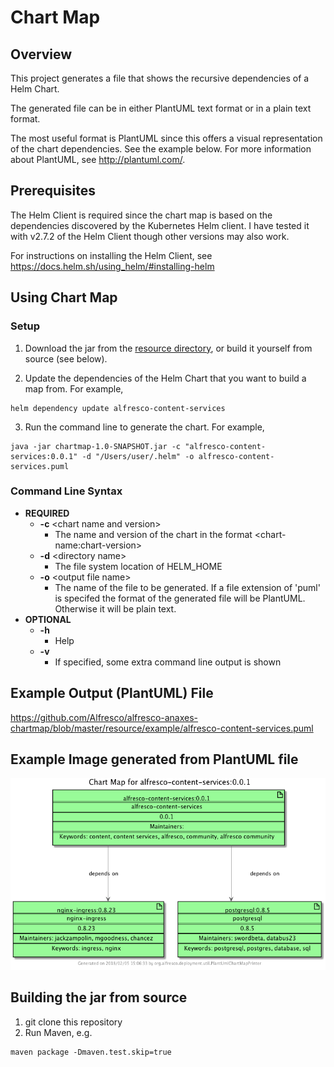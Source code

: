 # Chart Map

## Overview

This project generates a file that shows the recursive dependencies of a Helm Chart.  

The generated file can be in either PlantUML text format or in a plain text format.  

The most useful format is PlantUML since this offers a visual representation of the chart dependencies.  See the example below.
For more information about PlantUML, see http://plantuml.com/.  

## Prerequisites

The Helm Client is required since the chart map is based on the dependencies discovered by the Kubernetes Helm client. I have tested it with v2.7.2 of the Helm Client though other versions may also work. 

For instructions on installing the Helm Client, see https://docs.helm.sh/using_helm/#installing-helm


## Using Chart Map

### Setup

1. Download the jar from the [resource directory](./resource/jar), or build it yourself from source (see below).

2. Update the dependencies of the Helm Chart that you want to build a map from. For example,
```
helm dependency update alfresco-content-services
```
3. Run the command line to generate the chart.  For example, 
```
java -jar chartmap-1.0-SNAPSHOT.jar -c "alfresco-content-services:0.0.1" -d "/Users/user/.helm" -o alfresco-content-services.puml 
``` 

### Command Line Syntax

* **REQUIRED**
   * **-c** \<chart name and version\>
      * The name and version of the chart in the format \<chart-name\:chart-version\>
   * **-d** \<directory name\>
      * The file system location of HELM_HOME 
   * **-o** \<output file name\>
      * The name of the file to be generated.  If a file extension of 'puml' is specifed the format of the generated file will be PlantUML.  Otherwise it will be plain text. 
* **OPTIONAL** 
   * **-h**
      * Help
   * **-v**
      * If specified, some extra command line output is shown
 
## Example Output (PlantUML) File

https://github.com/Alfresco/alfresco-anaxes-chartmap/blob/master/resource/example/alfresco-content-services.puml

## Example Image generated from PlantUML file

![](./resource/example/alfresco-content-services.png)

## Building the jar from source

1.  git clone this repository
2.  Run Maven, e.g. 
```
maven package -Dmaven.test.skip=true 

```

